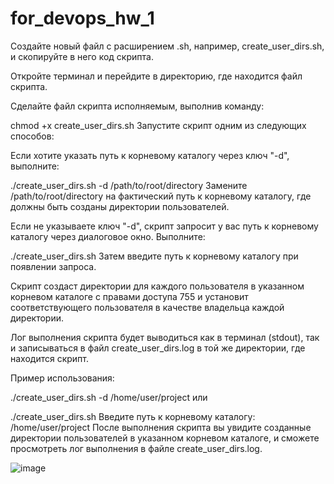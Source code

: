 # for_devops_hw_1

Создайте новый файл с расширением .sh, например, create_user_dirs.sh, и скопируйте в него код скрипта.

Откройте терминал и перейдите в директорию, где находится файл скрипта.

Сделайте файл скрипта исполняемым, выполнив команду:

chmod +x create_user_dirs.sh
Запустите скрипт одним из следующих способов:

Если хотите указать путь к корневому каталогу через ключ "-d", выполните:

./create_user_dirs.sh -d /path/to/root/directory
Замените /path/to/root/directory на фактический путь к корневому каталогу, где должны быть созданы директории пользователей.

Если не указываете ключ "-d", скрипт запросит у вас путь к корневому каталогу через диалоговое окно. Выполните:

./create_user_dirs.sh
Затем введите путь к корневому каталогу при появлении запроса.

Скрипт создаст директории для каждого пользователя в указанном корневом каталоге с правами доступа 755 и установит соответствующего пользователя в качестве владельца каждой директории.

Лог выполнения скрипта будет выводиться как в терминал (stdout), так и записываться в файл create_user_dirs.log в той же директории, где находится скрипт.

Пример использования:

./create_user_dirs.sh -d /home/user/project
или

./create_user_dirs.sh
Введите путь к корневому каталогу: /home/user/project
После выполнения скрипта вы увидите созданные директории пользователей в указанном корневом каталоге, и сможете просмотреть лог выполнения в файле create_user_dirs.log.

![image](https://github.com/Ilya-Zhirukhin/for_devops_hw/assets/99948155/7a56fab9-6ef4-462a-82cb-594eb9903877)



